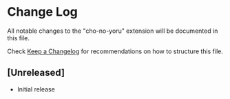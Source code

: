 # Change Log

All notable changes to the "cho-no-yoru" extension will be documented in this file.

Check [Keep a Changelog](http://keepachangelog.com/) for recommendations on how to structure this file.

## [Unreleased]

- Initial release
